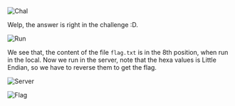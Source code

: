![Chal](https://github.com/OceanTran999/CTFLearn/assets/100577019/ae5170a4-b331-4537-ae6c-3324a70c705c)


Welp, the answer is right in the challenge :D.

![Run](https://github.com/OceanTran999/CTFLearn/assets/100577019/9ac2897e-5977-4e2c-84e3-7a1d139a5f62)


We see that, the content of the file `flag.txt` is in the 8th position, when run in the local. Now we run in the server, note that the hexa values is Little Endian, so we have to reverse them to get the flag.

![Server](https://github.com/OceanTran999/CTFLearn/assets/100577019/46b38744-e36d-410d-b64b-79217075ef6a)

![Flag](https://github.com/OceanTran999/CTFLearn/assets/100577019/19cec521-206d-4353-bcfb-0782085c68ce)
